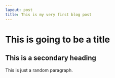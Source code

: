 ```yaml
---
layout: post
title: This is my very first blog post
---
```


# This is going to be a title

## This is a secondary heading

This is just a random paragraph.
